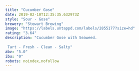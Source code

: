 ```yaml
---
title: "Cucumber Gose"
date: 2019-02-10T12:35:35.632973Z
style: "Sour - Gose"
brewery: "Stewart Brewing"
image: "https://labels.untappd.com/labels/2855177?size=hd"
rating: "3.64"
description: "Cucumber Gose with Seaweed.   Tart - Fresh - Clean - Salty"
abv: "5.0"
ibu: "0"
robots: noindex,nofollow
---
```

